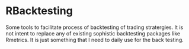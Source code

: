 RBacktesting
============

Some tools to facilitate process of backtesting of trading stratergies. It is not intent to replace any of existing sophistic backtesting packages like Rmetrics. It is just something that I need to daily use for the back testing.


